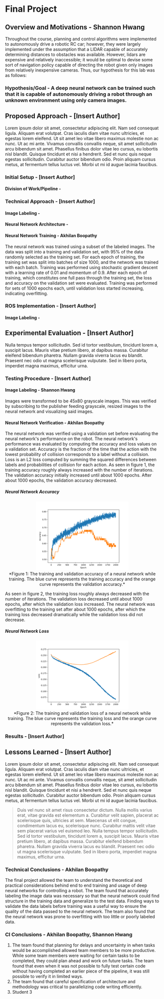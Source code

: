Final Project
=====

## Overview and Motivations - Shannon Hwang
Throughout the course, planning and control algorithms were implemented to autonomously drive a robotic RC car; however, they were largely implemented under the assumption that a LIDAR capable of accurately determining distances to obstacles was available. However, lidars are expensive and relatively inaccessible; it would be optimal to devise some sort of navigation policy capable of directing the robot given only images from relatively inexpensive cameras. Thus, our hypothesis for this lab was as follows:



### Hypothesis/Goal - A deep neural network can be trained such that it is capable of autonomously driving a robot through an unknown environment using only camera images. 

## Proposed Approach - [Insert Author]

Lorem ipsum dolor sit amet, consectetur adipiscing elit. Nam sed consequat ligula. Aliquam erat volutpat. Cras iaculis diam vitae nunc ultricies, et egestas lorem eleifend. Ut sit amet leo vitae libero maximus molestie non ac nunc. Ut ac mi ante. Vivamus convallis convallis neque, sit amet sollicitudin arcu bibendum sit amet. Phasellus finibus dolor vitae leo cursus, eu lobortis nisl blandit. Quisque tincidunt et nisi a hendrerit. Sed et nunc quis neque egestas sollicitudin. Curabitur auctor bibendum odio. Proin aliquam cursus metus, at fermentum tellus luctus vel. Morbi ut mi id augue lacinia faucibus.

### Initial Setup - [Insert Author]
#### Division of Work/Pipeline -

### Technical Approach - [Insert Author]

#### Image Labeling -

#### Neural Network Architecture -

#### Neural Network Training - Akhilan Boopathy

The neural network was trained using a subset of the labeled images. The data was split into a training and validation set, with 95% of the data randomly selected as the training set. For each epoch of training, the training set was split into batches of size 1000, and the network was trained with each batch. Training was performed using stochastic gradient descent with a learning rate of 0.01 and momentum of 0.9. After each epoch of training, which constitutes one full pass through the training set, the loss and accuracy on the validation set were evaluated. Training was performed for sets of 1000 epochs each, until validation loss started increasing, indicating overfitting.

### ROS Implementation - [Insert Author]

#### Image Labeling -

## Experimental Evaluation - [Insert Author]

Nulla tempus tempor sollicitudin. Sed id tortor vestibulum, tincidunt lorem a, suscipit lacus. Mauris vitae pretium libero, at dapibus massa. Curabitur eleifend bibendum pharetra. Nullam gravida viverra lacus eu blandit. Praesent nec odio ut magna scelerisque vulputate. Sed in libero porta, imperdiet magna maximus, efficitur urna.

### Testing Procedure - [Insert Author]

#### Image Labeling - Shannon Hwang
Images were transformed to be 45x80 grayscale images. This was verified by subscribing to the publisher feeding grayscale, resized images to the neural network and visualizing said images. 

#### Neural Network Verification - Akhilan Boopathy
The neural network was verified using a validation set before evaluating the neural network's performance on the robot. The neural network's performance was evaluated by computing the accuracy and loss values on a validation set. Accuracy is the fraction of the time that the action with the lowest probability of collision corresponds to a label without a collision. Loss is an L2 loss computed by summing the squared differences between labels and probabilities of collision for each action. As seen in figure 1, the training accuracy roughly always increased with the number of iterations. The validation accuracy initially increased until about 1000 epochs. After about 1000 epochs, the validation accuracy decreased.

##### Neural Network Accuracy
<center><img src="assets/images/Accuracy.png" width="300" ></center>
<center>*Figure 1: The training and validation accuracy of a neural network while training. The blue curve represents the training accuracy and the orange curve represents the validation accuracy.*</center>

As seen in figure 2, the training loss roughly always decreased with the number of iterations. The validation loss decreased until about 1000 epochs, after which the validation loss increased. The neural network was overfitting to the training set after about 1000 epochs, after which the training loss decreased dramatically while the validation loss did not decrease.

##### Neural Network Loss
<center><img src="assets/images/Loss.png" width="300" ></center>
<center>*Figure 2: The training and validation loss of a neural network while training. The blue curve represents the training loss and the orange curve represents the validation loss.*</center>

### Results - [Insert Author]

## Lessons Learned - [Insert Author]

Lorem ipsum dolor sit amet, consectetur adipiscing elit. Nam sed consequat ligula. Aliquam erat volutpat. Cras iaculis diam vitae nunc ultricies, et egestas lorem eleifend. Ut sit amet leo vitae libero maximus molestie non ac nunc. Ut ac mi ante. Vivamus convallis convallis neque, sit amet sollicitudin arcu bibendum sit amet. Phasellus finibus dolor vitae leo cursus, eu lobortis nisl blandit. Quisque tincidunt et nisi a hendrerit. Sed et nunc quis neque egestas sollicitudin. Curabitur auctor bibendum odio. Proin aliquam cursus metus, at fermentum tellus luctus vel. Morbi ut mi id augue lacinia faucibus.

> Duis vel nunc sit amet risus consectetur dictum. Nulla mollis varius erat, vitae gravida est elementum a. Curabitur velit sapien, placerat ac scelerisque quis, ultricies at sem. Maecenas ut elit congue, condimentum lacus eu, scelerisque nunc. Curabitur mattis velit vitae sem placerat varius vel euismod leo. Nulla tempus tempor sollicitudin. Sed id tortor vestibulum, tincidunt lorem a, suscipit lacus. Mauris vitae pretium libero, at dapibus massa. Curabitur eleifend bibendum pharetra. Nullam gravida viverra lacus eu blandit. Praesent nec odio ut magna scelerisque vulputate. Sed in libero porta, imperdiet magna maximus, efficitur urna.

### Technical Conclusions - Akhilan Boopathy
The final project allowed the team to understand the theoretical and practical considerations behind end to end training and usage of deep neural networks for controlling a robot. The team found that accurately labeling the image data was necessary so that the neural network could find structure in the training data and generalize to the test data. Finding ways to validate the data labels before training was a useful way to ensure the quality of the data passed to the neural network. The team also found that the neural network was prone to overfitting with too little or poorly labeled data.

### CI Conclusions - Akhilan Boopathy, Shannon Hwang

1. The team found that planning for delays and uncertainty in when tasks would be accomplished allowed team members to be more productive. While some team members were waiting for certain tasks to be completed, they could plan ahead and work on future tasks. The team found that even when it was not possible to fully test certain code without having completed an earlier piece of the pipeline, it was still possible to verify it in limited ways.
2. The team found that careful specification of architecture and methodology was critical to parallelizing code writing efficiently. 
3. Student 3

